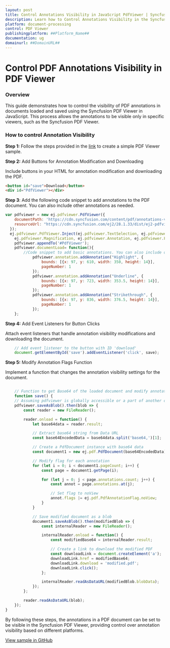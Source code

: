 ```yaml
---
layout: post
title: Control Annotations Visibility in JavaScript PdfViewer | Syncfusion
description: Learn how to Control Annotations Visibility in the Syncfusion ##Platform_Name## Pdfviewer control of Syncfusion Essential JS 2 and more.
platform: document-processing
control: PDF Viewer
publishingplatform: ##Platform_Name##
documentation: ug
domainurl: ##DomainURL##
---
```


# Control PDF Annotations Visibility in PDF Viewer

### Overview

This guide demonstrates how to control the visibility of PDF annotations in documents loaded and saved using the Syncfusion PDF Viewer in JavaScript. This process allows the annotations to be visible only in specific viewers, such as the Syncfusion PDF Viewer.

### How to control Annotation Visibility

**Step 1:** Follow the steps provided in the [link](https://helpej2.syncfusion.com/documentation/pdfviewer/getting-started/) to create a simple PDF Viewer sample.

**Step 2:** Add Buttons for Annotation Modification and Downloading

Include buttons in your HTML for annotation modification and downloading the PDF.

```html
<button id="save">Download</button>
<div id="PdfViewer"></div>
```
**Step 3**: Add the following code snippet to add annotations to the PDF document. You can also include other annotations as needed.

```js
var pdfviewer = new ej.pdfviewer.PdfViewer({
    documentPath: 'https://cdn.syncfusion.com/content/pdf/annotations-v1.pdf',
    resourceUrl: "https://cdn.syncfusion.com/ej2/28.1.33/dist/ej2-pdfviewer-lib",
  });
  ej.pdfviewer.PdfViewer.Inject(ej.pdfviewer.TextSelection, ej.pdfviewer.TextSearch, ej.pdfviewer.Print, ej.pdfviewer.Navigation, ej.pdfviewer.Toolbar,
    ej.pdfviewer.Magnification, ej.pdfviewer.Annotation, ej.pdfviewer.FormDesigner, ej.pdfviewer.FormFields, ej.pdfviewer.PageOrganizer);
    pdfviewer.appendTo('#PdfViewer');
    pdfviewer.documentLoad= function(){
        //Code snippet to add basic annotations. You can also include other annotations as needed.
            pdfviewer.annotation.addAnnotation("Highlight", {
                bounds: [{x: 97, y: 610, width: 350, height: 14}],
                pageNumber: 1
            });
            pdfviewer.annotation.addAnnotation("Underline", {
                bounds: [{x: 97, y: 723, width: 353.5, height: 14}],
                pageNumber: 1
            });
            pdfviewer.annotation.addAnnotation("Strikethrough", {
                bounds: [{x: 97, y: 836, width: 376.5, height: 14}],
                pageNumber: 1
            });
    };
```
**Step 4:** Add Event Listeners for Button Clicks

Attach event listeners that handle annotation visibility modifications and downloading the document.

```js
    // Add event listener to the button with ID 'download'
    document.getElementById('save').addEventListener('click', save);
```

**Step 5:** Modify Annotation Flags Function

Implement a function that changes the annotation visibility settings for the document.

```js

    // Function to get Base64 of the loaded document and modify annotation flags
    function save() {
    // Assuming pdfviewer is globally accessible or a part of another object
    pdfviewer.saveAsBlob().then(blob => {
        const reader = new FileReader();

        reader.onload = function() {
            let base64data = reader.result;

            // Extract base64 string from Data URL
            const base64EncodedData = base64data.split('base64,')[1];

            // Create a PdfDocument instance with base64 data
            const document1 = new ej.pdf.PdfDocument(base64EncodedData);

            // Modify flag for each annotation
            for (let i = 0; i < document1.pageCount; i++) {
                const page = document1.getPage(i);

                for (let j = 0; j < page.annotations.count; j++) {
                    const annot = page.annotations.at(j);

                    // Set flag to noView
                    annot.flags |= ej.pdf.PdfAnnotationFlag.noView;
                }
            }

            // Save modified document as a blob
            document1.saveAsBlob().then(modifiedBlob => {
                const internalReader = new FileReader();

                internalReader.onload = function() {
                    const modifiedBase64 = internalReader.result;

                    // Create a link to download the modified PDF
                    const downloadLink = document.createElement('a');
                    downloadLink.href = modifiedBase64;
                    downloadLink.download = 'modified.pdf';
                    downloadLink.click();
                };

                internalReader.readAsDataURL(modifiedBlob.blobData);
            });
        };

        reader.readAsDataURL(blob);
    });
}
```

By following these steps, the annotations in a PDF document can be set to be visible in the Syncfusion PDF Viewer, providing control over annotation visibility based on different platforms.

[View sample in GitHub](https://github.com/SyncfusionExamples/javascript-pdf-viewer-examples/tree/master/How%20to)